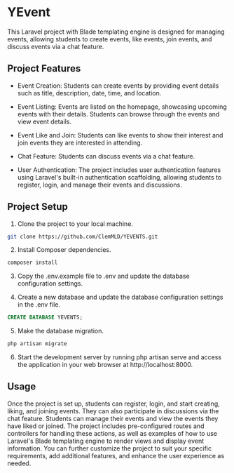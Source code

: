 # YEvent

This Laravel project with Blade templating engine is designed for managing events, allowing students to create events, like events, join events, and discuss events via a chat feature.

## Project Features
- Event Creation: Students can create events by providing event details such as title, description, date, time, and location. 

- Event Listing: Events are listed on the homepage, showcasing upcoming events with their details. Students can browse through the events and view event details.

- Event Like and Join: Students can like events to show their interest and join events they are interested in attending.

- Chat Feature: Students can discuss events via a chat feature.

- User Authentication: The project includes user authentication features using Laravel's built-in authentication scaffolding, allowing students to register, login, and manage their events and discussions.

## Project Setup
1. Clone the project to your local machine.
```bash
git clone https://github.com/ClemMLD/YEVENTS.git
```
2. Install Composer dependencies.
```bash
composer install
```
3. Copy the .env.example file to .env and update the database configuration settings.

4. Create a new database and update the database configuration settings in the .env file.
```sql
CREATE DATABASE YEVENTS;
```
5. Make the database migration.
```bash
php artisan migrate
```
6. Start the development server by running php artisan serve and access the application in your web browser at http://localhost:8000.

## Usage
Once the project is set up, students can register, login, and start creating, liking, and joining events. They can also participate in discussions via the chat feature. Students can manage their events and view the events they have liked or joined. The project includes pre-configured routes and controllers for handling these actions, as well as examples of how to use Laravel's Blade templating engine to render views and display event information. You can further customize the project to suit your specific requirements, add additional features, and enhance the user experience as needed.


